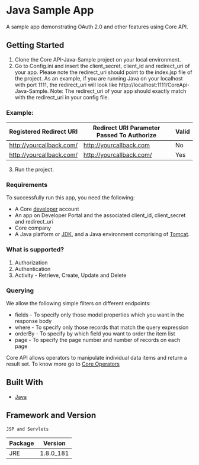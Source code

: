 # Java Sample App
A sample app demonstrating OAuth 2.0 and other features using Core API.

## Getting Started

  1. Clone the Core API-Java-Sample project on your local environment.
  2. Go to Config.ini and insert the client_secret, client_id and redirect_uri of your app. Please note the redirect_uri should point to the index.jsp file of the project.
     As an example, if you are running Java on your localhost with port 1111, the redirect_uri will look like
     http://localhost:1111/CoreApi-Java-Sample. Note: The redirect_uri of your app should exactly match with the redirect_uri in your config file.
  ### Example:

  | Registered Redirect URI| Redirect URI Parameter Passed To Authorize| Valid |
  |------------------------|--------------------------------------------|--    |
  |http://yourcallback.com/|http://yourcallback.com                     |No    |
  |http://yourcallback.com/|http://yourcallback.com/                    |Yes   |
     
  3. Run the project. 

### Requirements

To successfully run this app, you need the following:

  * A Core [developer](https://api-developer.bqecore.com/webapp) account
  * An app on Developer Portal and the associated client_id, client_secret and redirect_uri
  * Core company
  * A Java platform or [JDK](https://www.oracle.com/technetwork/java/javase/downloads/index.html), and a Java environment comprising of [Tomcat](https://tomcat.apache.org/).

### What is supported?
  1. Authorization 
  2. Authentication
  3. Activity - Retrieve, Create, Update and Delete

### Querying
We allow the following simple filters on different endpoints:

  * fields - To specify only those model properties which you want in the response body
  * where -  To specify only those records that match the query expression
  * orderBy - To specify by which field you want to order the item list
  * page -  To specify the page number and number of records on each page

Core API allows operators to manipulate individual data items and return a result set. To know more go to [Core Operators](https://api-explorer.bqecore.com/docs/filtering#filter-operators)

## Built With

  * [Java](https://www.oracle.com/technetwork/java/javase/downloads/index.html)
  
## Framework and Version
    JSP and Servlets
  
  | Package| Version|
  |------------------------|--------------------------------------------|
  |JRE|1.8.0_181                    |
